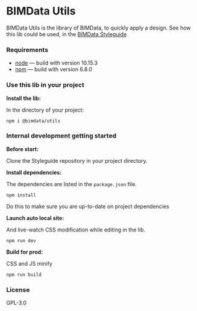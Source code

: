 # BIMData Utils
BIMData Utils is the library of BIMData, to quickly apply a design.
See how this lib could be used, in the [BIMData Styleguide](https://styleguide.bimdata.io/)


### Requirements
  - [node](https://nodejs.org/en/) — build with version 10.15.3
  - [npm](https://www.npmjs.com/) — build with version 6.8.0


### Use this lib in your project
__Install the lib:__

In the directory of your project:
```
npm i @bimdata/utils
```


### Internal development getting started
__Before start:__

Clone the Styleguide repository in your project directory.


__Install dependencies:__

The dependencies are listed in the `package.json` file.
```
npm install
```
Do this to make sure you are up-to-date on project dependencies


__Launch auto local site:__

And live-watch CSS modification while editing in the lib.
```
npm run dev
```


__Build for prod:__

CSS and JS minify
```
npm run build
```


### License
GPL-3.0
